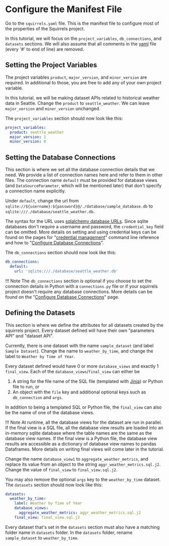 # Configure the Manifest File

Go to the `squirrels.yaml` file. This is the manifest file to configure most of the properties of the Squirrels project.

In this tutorial, we will focus on the `project_variables`, `db_connections`, and `datasets` sections. We will also assume that all comments in the [yaml] file (every '#' to end of line) are removed.

## Setting the Project Variables

The project variables `product`, `major_version`, and `minor_version` are required. In additional to those, you are free to add any of your own project variable.

In this tutorial, we will be making dataset APIs related to historical weather data in Seattle. Change the `product` to `seattle_weather`. We can leave `major_version` and `minor_version` unchanged.

The `project_variables` section should now look like this:

```yaml
project_variables:
  product: seattle_weather
  major_version: 1
  minor_version: 0
```

## Setting the Database Connections

This section is where we set all the database connection details that we need. We provide a list of connection names here and refer to them in other files. The connection name `default` must be provided for database views (and `DataSourceParameter`, which will be mentioned later) that don't specify a connection name explicitly.

Under `default`, change the url from `sqlite://${username}:${password}@/./database/sample_database.db` to `sqlite:///./database/seattle_weather.db`.

The syntax for the URL uses [sqlalchemy database URLs](https://docs.sqlalchemy.org/en/20/core/engines.html#database-urls). Since sqlite databases don't require a username and password, the `credential_key` field can be omitted. More details on setting and using credential keys can be found on the pages for "[credential management]" command line reference and how to "[Configure Database Connections]".

The `db_connections` section should now look like this:

```yaml
db_connections:
  default:
    url: 'sqlite:///./database/seattle_weather.db'
```

!!! Note 
    The `db_connections` section is optional if you choose to set the connection details in Python with a `connections.py` file or if your squirrels project doesn't require any database connections. More details can be found on the "[Configure Database Connections]" page.

## Defining the Datasets

This section is where we define the attributes for all datasets created by the squirrels project. Every dataset defined will have their own "parameters API" and "dataset API".

Currently, there is one dataset with the name `sample_dataset` (and label `Sample Dataset`). Change the name to `weather_by_time`, and change the label to `Weather by Time of Year`.

Every dataset defined would have 0 or more `database_views` and exactly 1 `final_view`. Each of the `database_views`/`final_view` can either be 

1. A string for the file name of the SQL file (templated with [Jinja]) or Python file to run, or 
2. An object with the `file` key and additional optional keys such as `db_connection` and `args`. 

In addition to being a templated SQL or Python file, the `final_view` can also be the name of one of the database views. 

!!! Note
    At runtime, all the database views for the dataset are run in parallel. If the final view is a SQL file, all the database view results are loaded into an in-memory sqlite database where the table names are the same as the database view names. If the final view is a Python file, the database view results are accessible as a dictionary of database view names to pandas Dataframes. More details on writing final views will come later in the tutorial.

Change the name `database_view1` to `aggregate_weather_metrics`, and replace its value from an object to the string `aggr_weather_metrics.sql.j2`. Change the value of `final_view` to `final_view.sql.j2`.

You may also remove the optional `args` key to the `weather_by_time` dataset. The `datasets` section should now look like this:

```yaml
datasets:
  weather_by_time:
    label: Weather by Time of Year
    database_views:
      aggregate_weather_metrics: aggr_weather_metrics.sql.j2
    final_view: final_view.sql.j2
```

Every dataset that's set in the `datasets` section must also have a matching folder name in `datasets` folder. In the `datasets` folder, rename `sample_dataset` to `weather_by_time`.


[credential management]: ../cli/credentials.md
[Configure Database Connections]: ../how-to/database.md

[yaml]: https://yaml.org/
[Jinja]: https://jinja.palletsprojects.com/
